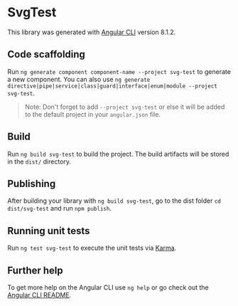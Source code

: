# SvgTest

This library was generated with [Angular CLI](https://github.com/angular/angular-cli) version 8.1.2.

## Code scaffolding

Run `ng generate component component-name --project svg-test` to generate a new component. You can also use `ng generate directive|pipe|service|class|guard|interface|enum|module --project svg-test`.
> Note: Don't forget to add `--project svg-test` or else it will be added to the default project in your `angular.json` file. 

## Build

Run `ng build svg-test` to build the project. The build artifacts will be stored in the `dist/` directory.

## Publishing

After building your library with `ng build svg-test`, go to the dist folder `cd dist/svg-test` and run `npm publish`.

## Running unit tests

Run `ng test svg-test` to execute the unit tests via [Karma](https://karma-runner.github.io).

## Further help

To get more help on the Angular CLI use `ng help` or go check out the [Angular CLI README](https://github.com/angular/angular-cli/blob/master/README.md).
